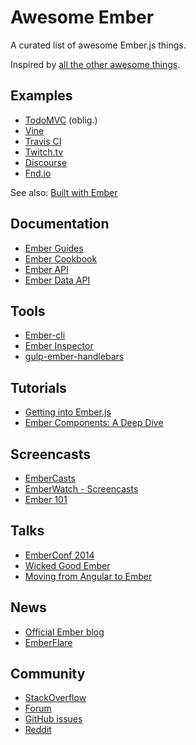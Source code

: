 # Awesome Ember

A curated list of awesome Ember.js things.

Inspired by [all the other awesome things](https://github.com/bayandin/awesome-awesomeness).

## Examples

- [TodoMVC](http://todomvc.com/architecture-examples/emberjs/) (oblig.)
- [Vine](https://vine.co/)
- [Travis CI](https://travis-ci.org/)
- [Twitch.tv](http://www.twitch.tv/directory)
- [Discourse](http://try.discourse.org/)
- [Fnd.io](https://fnd.io/)

See also: [Built with Ember](http://builtwithember.io/)

## Documentation

- [Ember Guides](http://emberjs.com/guides/)
- [Ember Cookbook](http://emberjs.com/guides/cookbook/)
- [Ember API](http://emberjs.com/api)
- [Ember Data API](http://emberjs.com/api/data)

## Tools

- [Ember-cli](http://www.ember-cli.com/)
- [Ember Inspector](https://github.com/emberjs/ember-inspector)
- [gulp-ember-handlebars](https://github.com/fuseelements/gulp-ember-handlebars)

## Tutorials

- [Getting into Ember.js](http://code.tutsplus.com/tutorials/getting-into-emberjs--net-30709)
- [Ember Components: A Deep Dive](http://code.tutsplus.com/tutorials/ember-components-a-deep-dive--net-35551)

## Screencasts

- [EmberCasts](http://www.embercasts.com/)
- [EmberWatch - Screencasts](http://emberwatch.com/screencasts.html)
- [Ember 101](http://ember101.com/)

## Talks

- [EmberConf 2014](https://www.youtube.com/playlist?list=PLE7tQUdRKcyaOyfBnAndJxQ9PNVmKva0d)
- [Wicked Good Ember](https://www.youtube.com/channel/UCwFd5yPBeWsbZHDWc-3KhjA)
- [Moving from Angular to Ember](https://www.youtube.com/watch?v=EFmgLyR-Svo)

## News

- [Official Ember blog](http://emberjs.com/blog/)
- [EmberFlare](https://emberflare.com)

## Community

- [StackOverflow](http://stackoverflow.com/questions/tagged/ember.js)
- [Forum](http://discuss.emberjs.com/)
- [GitHub issues](https://github.com/emberjs/ember.js/issues)
- [Reddit](http://www.reddit.com/r/emberjs/)